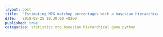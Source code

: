 ```yaml
---
layout: post
title:  "Estimating MTG matchup percentages with a bayesian hierarchical model in Stan"
date:   2019-02-25 10:30:00 +0200
published: true
categories: statistics mtg bayesian hierarchical game python
---
```

